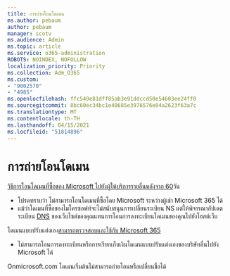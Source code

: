 ```yaml
---
title: การถ่ายโอนโดเมน
ms.author: pebaum
author: pebaum
manager: scotv
ms.audience: Admin
ms.topic: article
ms.service: o365-administration
ROBOTS: NOINDEX, NOFOLLOW
localization_priority: Priority
ms.collection: Adm_O365
ms.custom:
- "9002570"
- "4985"
ms.openlocfilehash: ffc549e81dff85ab3e91ddccd50e54603ee24ff0
ms.sourcegitcommit: 8bc60ec34bc1e40685e3976576e04a2623f63a7c
ms.translationtype: MT
ms.contentlocale: th-TH
ms.lasthandoff: 04/15/2021
ms.locfileid: "51814896"
---
```

# <a name="domain-transfers"></a>การถ่ายโอนโดเมน

[วิธีการโอนโดเมนที่ซื้อของ Microsoft ไปยังผู้ให้บริการรายอื่นหลังจาก 60](https://docs.microsoft.com/microsoft-365/admin/get-help-with-domains/transfer-a-domain-from-microsoft-to-another-host)วัน

- โปรดทราบว่า ไม่สามารถโอนโดเมนที่ซื้อโดย Microsoft ระหว่างผู้เช่า Microsoft 365 ได้
- แม้ว่าโดเมนที่ซื้อของไมโครซอฟท์จะไม่สนับสนุนการเปลี่ยนระเบียน NS แต่ให้พิจารณาอัปเดตระเบียน [DNS](https://docs.microsoft.com/microsoft-365/admin/dns/update-dns-records-to-retain-current-hosting-provider?view=o365-worldwide) ของเว็บไซต์ของคุณแทนการโอนการลงทะเบียนโดเมนของคุณไปยังโฮสต์เว็บ

โดเมนแบบปรับแต่งเอง[สามารถตรวจสอบและใช้กับ Microsoft 365](https://docs.microsoft.com/microsoft-365/admin/setup/add-domain?view=o365-worldwide)

- ไม่สามารถโอนการลงทะเบียนหรือการเรียกเก็บเงินโดเมนแบบปรับแต่งเองของบริษัทอื่นไปยัง Microsoft ได้

Onmicrosoft.com โดเมนเริ่มต้นไม่สามารถถ่ายโอนหรือเปลี่ยนชื่อได้
